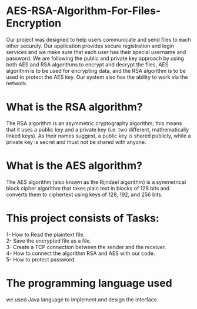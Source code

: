 # AES-RSA-Algorithm-For-Files-Encryption
Our project was designed to help users communicate and send files to each other securely. Our application provides secure registration and login services and we make sure that each user has their special username and password. We are following the public and private key approach by using both AES and RSA algorithms to encrypt and decrypt the files, AES algorithm is to be used for encrypting data, and the RSA algorithm is to be used to protect the AES key. Our system also has the ability to work via the network.


# What is the RSA algorithm?
The RSA algorithm is an asymmetric cryptography algorithm; this means that it uses a public key and a private key (i.e. two different, mathematically linked keys). As their names suggest, a public key is shared publicly, while a private key is secret and must not be shared with anyone. 

# What is the AES algorithm?
The AES algorithm (also known as the Rijndael algorithm) is a symmetrical block cipher algorithm that takes plain text in blocks of 128 bits and converts them to ciphertext using keys of 128, 192, and 256 bits.

# This project consists of Tasks:
 1- How to Read the plaintext file.
 <br/>
 2- Save the encrypted file as a file.
  <br/>
 3- Create a TCP connection between the sender and the receiver.
  <br/>
 4- How to connect the algorithm RSA and AES with our code.
  <br/>
 5- How to protect password.
  <br/>

# The programming language used
we used Java language to implement and design the interface.
